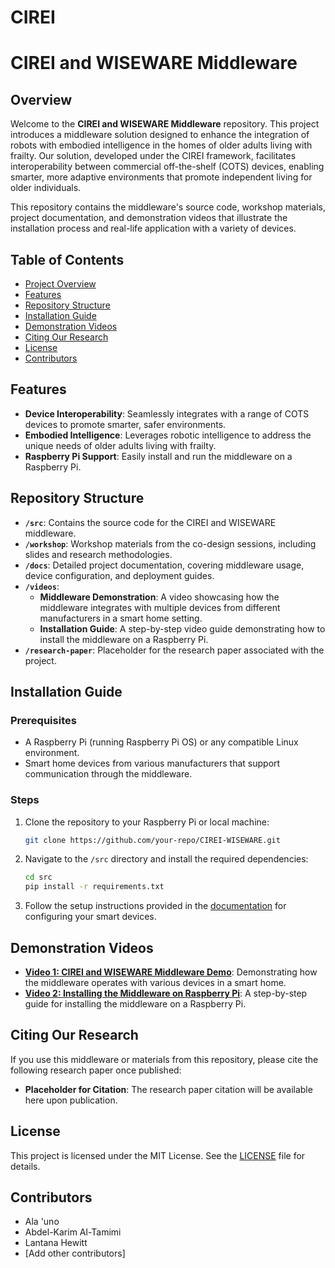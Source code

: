 # CIREI

# CIREI and WISEWARE Middleware

## Overview

Welcome to the **CIREI and WISEWARE Middleware** repository. This project introduces a middleware solution designed to enhance the integration of robots with embodied intelligence in the homes of older adults living with frailty. Our solution, developed under the CIREI framework, facilitates interoperability between commercial off-the-shelf (COTS) devices, enabling smarter, more adaptive environments that promote independent living for older individuals.

This repository contains the middleware's source code, workshop materials, project documentation, and demonstration videos that illustrate the installation process and real-life application with a variety of devices.

## Table of Contents
- [Project Overview](#overview)
- [Features](#features)
- [Repository Structure](#repository-structure)
- [Installation Guide](#installation-guide)
- [Demonstration Videos](#demonstration-videos)
- [Citing Our Research](#citing-our-research)
- [License](#license)
- [Contributors](#contributors)

## Features
- **Device Interoperability**: Seamlessly integrates with a range of COTS devices to promote smarter, safer environments.
- **Embodied Intelligence**: Leverages robotic intelligence to address the unique needs of older adults living with frailty.
- **Raspberry Pi Support**: Easily install and run the middleware on a Raspberry Pi.

## Repository Structure
- **`/src`**: Contains the source code for the CIREI and WISEWARE middleware.
- **`/workshop`**: Workshop materials from the co-design sessions, including slides and research methodologies.
- **`/docs`**: Detailed project documentation, covering middleware usage, device configuration, and deployment guides.
- **`/videos`**: 
  - **Middleware Demonstration**: A video showcasing how the middleware integrates with multiple devices from different manufacturers in a smart home setting.
  - **Installation Guide**: A step-by-step video guide demonstrating how to install the middleware on a Raspberry Pi.
- **`/research-paper`**: Placeholder for the research paper associated with the project.

## Installation Guide

### Prerequisites
- A Raspberry Pi (running Raspberry Pi OS) or any compatible Linux environment.
- Smart home devices from various manufacturers that support communication through the middleware.

### Steps
1. Clone the repository to your Raspberry Pi or local machine:
    ```bash
    git clone https://github.com/your-repo/CIREI-WISEWARE.git
    ```
2. Navigate to the `/src` directory and install the required dependencies:
    ```bash
    cd src
    pip install -r requirements.txt
    ```
3. Follow the setup instructions provided in the [documentation](./docs/installation_guide.md) for configuring your smart devices.

## Demonstration Videos
- **[Video 1: CIREI and WISEWARE Middleware Demo](./videos/middleware-demo.mp4)**: Demonstrating how the middleware operates with various devices in a smart home.
- **[Video 2: Installing the Middleware on Raspberry Pi](./videos/raspberry-pi-installation.mp4)**: A step-by-step guide for installing the middleware on a Raspberry Pi.

## Citing Our Research
If you use this middleware or materials from this repository, please cite the following research paper once published:
- **Placeholder for Citation**: The research paper citation will be available here upon publication.

## License
This project is licensed under the MIT License. See the [LICENSE](./LICENSE) file for details.

## Contributors
- Ala 'uno
- Abdel-Karim Al-Tamimi
- Lantana Hewitt
- [Add other contributors]

